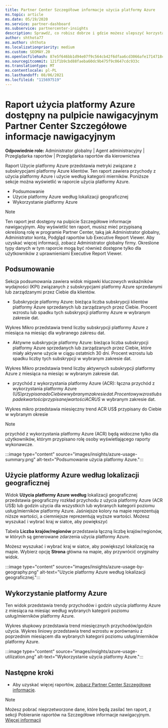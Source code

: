 ```yaml
---
title: Partner Center Szczegółowe informacje użycia platformy Azure
ms.topic: article
ms.date: 05/19/2020
ms.service: partner-dashboard
ms.subservice: partnercenter-insights
description: Sprawdź, co robisz dobrze i gdzie możesz ulepszyć korzystanie z subskrypcji platformy Azure, które sprzedajesz klientom lub zarządzasz nimi.
author: shthota77
ms.author: shthota
ms.localizationpriority: medium
ms.custom: SEOMAY.20
ms.openlocfilehash: 87e5f646bb1d94e07f9c564cb42f6dfaa6cd3066afe1714718c1e17c11edf691
ms.sourcegitcommit: 121f1b9cbd88faeba60dc9b475f9c0647cdc933c
ms.translationtype: MT
ms.contentlocale: pl-PL
ms.lasthandoff: 08/06/2021
ms.locfileid: "115697519"
---
```

# <a name="azure-usage-report-available-from-the-partner-center-insights-dashboard"></a>Raport użycia platformy Azure dostępny na pulpicie nawigacyjnym Partner Center Szczegółowe informacje nawigacyjnym

**Odpowiednie role:** Administrator globalny | Agent administracyjny | Przeglądarka raportów | Przeglądarka raportów dla kierownictwa

Raport Użycie platformy Azure przedstawia metryki związane z subskrypcjami platformy Azure klientów. Ten raport zawiera przychody z użycia platformy Azure i użycie według kategorii mierników. Poniższe sekcje można wyświetlić w raporcie użycia platformy Azure.

- Podsumowanie
- Użycie platformy Azure według lokalizacji geograficznej
- Wykorzystanie platformy Azure

 > [!NOTE]
 > Ten raport jest dostępny na pulpicie Szczegółowe informacje nawigacyjnym. Aby wyświetlić ten raport, musisz mieć przypisaną określoną rolę w programie Partner Center, taką jak Administrator globalny, Administrator konta, Podgląd raportów lub Executive Report Viewer. Aby uzyskać więcej informacji, zobacz Administrator globalny firmy. Określone typy danych w tym raporcie mogą być również dostępne tylko dla użytkowników z uprawnieniami Executive Report Viewer.

## <a name="summary"></a>Podsumowanie

Sekcja podsumowania zawiera widok migawki kluczowych wskaźników wydajności (KPI) związanych z subskrypcjami platformy Azure sprzedanymi lub zarządzanymi przez Ciebie dla klientów.  

- Subskrypcje platformy Azure: bieżąca liczba subskrypcji klientów platformy Azure sprzedanych lub zarządzanych przez Ciebie.
Procent wzrostu lub spadku tych subskrypcji platformy Azure w wybranym zakresie dat.

Wykres Mikro przedstawia trend liczby subskrypcji platformy Azure z miesiąca na miesiąc dla wybranego zakresu dat.
- Aktywne subskrypcje platformy Azure: bieżąca liczba subskrypcji platformy Azure sprzedanych lub zarządzanych przez Ciebie, które miały aktywne użycie w ciągu ostatnich 30 dni.
Procent wzrostu lub spadku liczby tych subskrypcji w wybranym zakresie dat.

Wykres Mikro przedstawia trend liczby aktywnych subskrypcji platformy Azure z miesiąca na miesiąc w wybranym zakresie dat.

- przychód z wykorzystania platformy Azure (ACR): łączna przychód z wykorzystania platformy Azure (US$) przypisana do Ciebie w wybranym zakresie dat.
Procentowy wzrost lub spadek wartości przypisanej wartości ACR US$ w wybranym zakresie dat. 

Wykres mikro przedstawia miesięczny trend ACR US$ przypisany do Ciebie w wybranym okresie


> [!NOTE]
 > przychód z wykorzystania platformy Azure (ACR) będą widoczne tylko dla użytkowników, którym przypisano rolę osoby wyświetlającego raporty wykonawcze.

:::image type="content" source="images/insights/azure-usage-summary.png" alt-text="Podsumowanie użycia platformy Azure.":::

## <a name="azure-usage-by-geography"></a>Użycie platformy Azure według lokalizacji geograficznej

Widok **Użycia platformy Azure według** lokalizacji geograficznej przedstawia geograficzny rozkład przychodu z użycia platformy Azure (ACR US$) lub godzin użycia dla wszystkich lub wybranych kategorii poziomu usług/mierników platformy Azure. Jaśniejsze kolory na mapie reprezentują niższe wartości, a ciemniejsze reprezentują wyższe wartości. Możesz wyszukać i wybrać kraj w siatce, aby powiększyć 

Tabela **Liczba krajów/regionów** przedstawia łączną liczbę krajów/regionów, w których są generowane zdarzenia użycia platformy Azure.

Możesz wyszukać i wybrać kraj w siatce, aby powiększyć lokalizację na mapie. Wybierz opcję **Strona** główna na mapie, aby przywrócić oryginalny widok.

:::image type="content" source="images/insights/azure-usage-by-geography.png" alt-text="Użycie platformy Azure według lokalizacji geograficznej.":::

## <a name="azure-utilization"></a>Wykorzystanie platformy Azure

Ten widok przedstawia trendy przychodów i godzin użycia platformy Azure z miesiąca na miesiąc według wybranych kategorii poziomu usług/mierników platformy Azure. 

Wykres słupkowy przedstawia trend miesięcznych przychodów/godzin użycia. Wykres liniowy przedstawia trend wzrostu w porównaniu z poprzednim miesiącem dla wybranych kategorii poziomu usług/mierników platformy Azure.

:::image type="content" source="images/insights/azure-usage-utilization.png" alt-text="Wykorzystanie użycia platformy Azure.":::

## <a name="next-steps"></a>Następne kroki

- Aby uzyskać więcej raportów, [zobacz Partner Center Szczegółowe informacje](partner-center-insights.md).

>[!NOTE] 
> Możesz pobrać nieprzetworzone dane, które będą zasilać ten raport, z sekcji Pobieranie raportów na Szczegółowe informacje nawigacyjnym. [Więcej informacji](insights-download-reports.md) 
